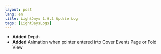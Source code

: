 ```yaml
---
layout: post
lang: en
title: LightDays 1.9.2 Update Log
tags: [LightDaysLogs]
---
```


- **Added** Depth
- **Added** Animation when pointer entered into Cover Events Page or Fold View
